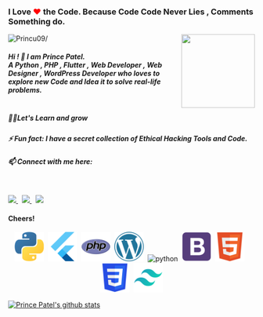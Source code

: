 ### I Love <span style="color:red">❤</span> the Code. Because Code Code Never Lies , Comments Something do.

<img align ="right" src = "https://princu09.github.io/nfwebbuilder/img/logo.png" width="150" height="150">

<p align="left"> <img src=https://komarev.com/ghpvc/?username=princu09&color=orange alt=Princu09/></p>


##### Hi ! 👋 I am Prince Patel.<br>A Python , PHP , Flutter , Web Developer , Web Designer , WordPress Developer who loves to explore new Code and Idea it to solve real-life problems.<br /><br>

##### 👨‍💻Let's Learn and grow<br />
##### ⚡ Fun fact: I have a secret collection of Ethical Hacking Tools and Code. <br />
##### 📫 Connect with me here:<br />
 <br />
 <p>
  <a href="https://www.instagram.com/princu09">
    <img src="https://img.shields.io/badge/princu.09-386938188?style=flat&logo=instagram&color=black">
  </a> &nbsp; 
  <a href="https://twitter.com/princu09">
    <img src="https://img.shields.io/badge/@princu09-30302f?style=flat&logo=twitter&color=black">
  </a>&nbsp; 
  <a href="https://github.com/princu09">
    <img src="https://img.shields.io/badge/@princu09-30302f?style=flat&logo=github&color=black">
  </a>
</p>


#### Cheers!

<p align="center"><img src=icons/python.png alt=python width="60" height="60"/>&nbsp;&nbsp;<img src=icons/flutter.png alt=python width="60" height="60"/>&nbsp;&nbsp;<img src=icons/php.png alt=python width="60" height="60"/>&nbsp;&nbsp;<img src=icons/wordpress.png alt=python width="60" height="60"/>&nbsp;&nbsp;<img src=icons/photoshop.png alt=python width="60" height="60"/>&nbsp;&nbsp;<img src=icons/bootstrap.png alt=python width="60" height="60"/>&nbsp;&nbsp;<img src=icons/html.png alt=python width="60" height="60"/>&nbsp;&nbsp;<img src=icons/css.png alt=python width="60" height="60"/>&nbsp;&nbsp;<img src=icons/tailwinds.png alt=python width="60" height="60"/>   

[![Prince Patel's github stats](https://github-readme-stats.vercel.app/api?username=princu09)](https://github.com/akanksha-raghav/github-readme-stats)
